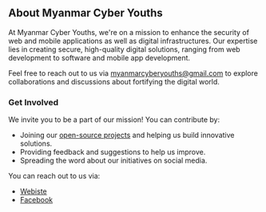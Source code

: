<!--
<p align="center">
    <img src="https://github.com/cybermm/art/blob/main/cover/black-4k.png" />
</p>
-->

## About Myanmar Cyber Youths

At Myanmar Cyber Youths, we're on a mission to enhance the security of web and mobile applications as well as digital infrastructures. Our expertise lies in creating secure, high-quality digital solutions, ranging from web development to software and mobile app development.

Feel free to reach out to us via myanmarcyberyouths@gmail.com to explore collaborations and discussions about fortifying the digital world.

### Get Involved
We invite you to be a part of our mission! You can contribute by:
- Joining our [open-source projects](https://github.com/orgs/myanmarcyberyouths/repositories) and helping us build innovative solutions.
- Providing feedback and suggestions to help us improve.
- Spreading the word about our initiatives on social media.

You can reach out to us via:
- [Webiste](https://myanmar-cyber-youths.vercel.app)
- [Facebook](https://www.facebook.com/myanmarcyberyouths)
